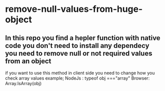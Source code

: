 # remove-null-values-from-huge-object
## In this repo you find a hepler function with native code you don't need to install any dependecy you need to remove null or not required  values from an object
if you want to use this method in client side you need to change how you check array values
example;
NodeJs : typeof obj ==="array"
Browser: Array.IsArray(obj)
